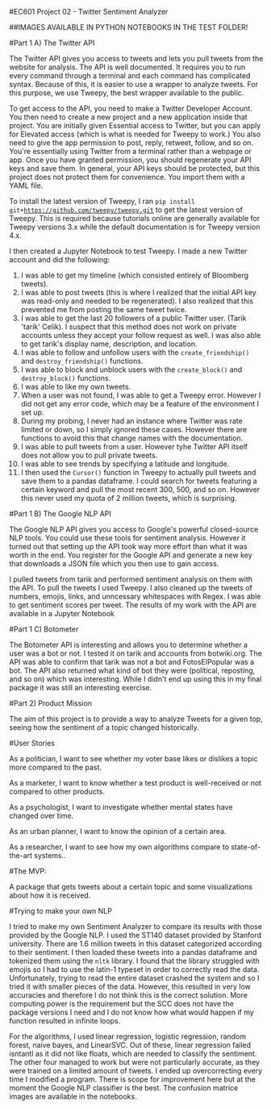#EC601 Project 02 - Twitter Sentiment Analyzer

##IMAGES AVAILABLE IN PYTHON NOTEBOOKS IN THE TEST FOLDER!

#Part 1 A) The Twitter API

The Twitter API gives you access to tweets and lets you pull tweets from the website for analysis. The API is well documented. It requires you to run every command through a terminal and each command has complicated syntax. Because of this, it is easier to use a wrapper to analyze tweets. For this purpose, we use Tweepy, the best wrapper available to the public. 

To get access to the API, you need to make a Twitter Developer Account. You then need to create a new project and a new application inside that project. You are initially given Essential access to Twitter, but you can apply for Elevated access (which is what is needed for Tweepy to work.) You also need to give the app permission to post, reply, retweet, follow, and so on. You're essentially using Twitter from a terminal rather than a webpage or app. Once you have granted permission, you should regenerate your API keys and save them. In general, your API keys should be protected, but this project does not protect them for convenience. You import them with a YAML file.

To install the latest version of Tweepy, I ran <code>pip install git+https://github.com/tweepy/tweepy.git</code> to get the latest version of Tweepy. This is required because tutorials online are generally available for Tweepy versions 3.x while the default documentation is for Tweepy version 4.x.

I then created a Jupyter Notebook to test Tweepy. I made a new Twitter account and did the following:
1. I was able to get my timeline (which consisted entirely of Bloomberg tweets). 
2. I was able to post tweets (this is where I realized that the initial API key was read-only and needed to be regenerated). I also realized that this prevented me from posting the same tweet twice.
3. I was able to get the last 20 followers of a public Twitter user. (Tarik 'tarik' Celik). I suspect that this method does not work on private accounts unless they accept your follow request as well. I was also able to get tarik's display name, description, and location.
4. I was able to follow and unfollow users with the <code>create\_friendship()</code> and <code>destroy\_friendship()</code> functions.
5. I was able to block and unblock users with the <code>create\_block()</code> and <code>destroy\_block()</code> functions.
6. I was able to like my own tweets.
7. When a user was not found, I was able to get a Tweepy error. However I did not get any error code, which may be a feature of the environment I set up.
8. During my probing, I never had an instance where Twitter was rate limited or down, so I simply ignored these cases. However there are functions to avoid this that change names with the documentation.
9. I was able to pull tweets from a user. However tyhe Twitter API itself does not allow you to pull private tweets. 
10. I was able to see trends by specifying a latitude and longitude.
11. I then used the <code>Cursor()</code> function in Tweepy to actually pull tweets and save them to a pandas dataframe. I could search for tweets featuring a certain keyword and pull the most recent 300, 500, and so on. However this never used my quota of 2 million tweets, which is surprising.

#Part 1 B) The Google NLP API

The Google NLP API gives you access to Google's powerful closed-source NLP tools. You could use these tools for sentiment analysis. However it turned out that setting up the API took way more effort than what it was worth in the end. You register for the Google API and generate a new key that downloads a JSON file which you then use to gain access.

I pulled tweets from tarik and performed sentiment analysis on them with the API. To pull the tweets I used Tweepy. I also cleaned up the tweets of numbers, emojis, links, and unncessary whitespaces with Regex. I was able to get sentiment scores per tweet. The results of my work with the API are available in a Jupyter Notebook

#Part 1 C) Botometer

The Botometer API is interesting and allows you to determine whether a user was a bot or not. I tested it on tarik and accounts from botwiki.org. The API was able to confirm that tarik was not a bot and FotosElPopular was a bot. The API also returned what kind of bot they were (political, reposting, and so on) which was interesting. While I didn't end up using this in my final package it was still an interesting exercise. 

#Part 2) Product Mission

The aim of this project is to provide a way to analyze Tweets for a given top, seeing how the sentiment of a topic changed historically.

#User Stories

As a politician, I want to see whether my voter base likes or dislikes a topic more compared to the past.

As a marketer, I want to know whether a test product is well-received or not compared to other products.

As a psychologist, I want to investigate whether mental states have changed over time.

As an urban planner, I want to know the opinion of a certain area.

As a researcher, I want to see how my own algorithms compare to state-of-the-art systems..

#The MVP:

A package that gets tweets about a certain topic and some visualizations about how it is received.

#Trying to make your own NLP

I tried to make my own Sentiment Analyzer to compare its results with those provided by the Google NLP. I used the ST140 dataset provided by Stanford university. There are 1.6 million tweets in this dataset categorized according to their sentiment. I then loaded these tweets into a pandas dataframe and tokenized them using the <code>nltk</code> library. I found that the library struggled with emojis so I had to use the latin-1 typeset in order to correctly read the data. Unfortunately, trying to read the entire dataset crashed the system and so I tried it with smaller pieces of the data. However, this resulted in very low accuracies and therefore I do not think this is the correct solution. More computing power is the requirement but the SCC does not have the package versions I need and I do not know how what would happen if my function resulted in infinite loops. 

For the algorithms, I used linear regression, logistic regression, random forest, naive bayes, and LinearSVC. Out of these, linear regression failed isntantl as it did not like floats, which are needed to classify the sentiment. The other four managed to work but were not particularly accurate, as they were trained on a limited amount of tweets. I ended up overcorrecting every time I modified a program. There is scope for improvement here but at the moment the Google NLP classifier is the best. The confusion matrice images are available in the notebooks.



